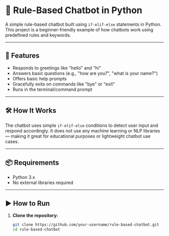 # 🧠 Rule-Based Chatbot in Python

A simple rule-based chatbot built using `if-elif-else` statements in Python. This project is a beginner-friendly example of how chatbots work using predefined rules and keywords.

---

## 🚀 Features

- Responds to greetings like "hello" and "hi"
- Answers basic questions (e.g., "how are you?", "what is your name?")
- Offers basic help prompts
- Gracefully exits on commands like "bye" or "exit"
- Runs in the terminal/command prompt

---

## 🛠️ How It Works

The chatbot uses simple `if-elif-else` conditions to detect user input and respond accordingly. It does not use any machine learning or NLP libraries — making it great for educational purposes or lightweight chatbot use cases.

---

## 📦 Requirements

- Python 3.x
- No external libraries required

---

## ▶️ How to Run

1. **Clone the repository:**

   ```bash
   git clone https://github.com/your-username/rule-based-chatbot.git
   cd rule-based-chatbot
